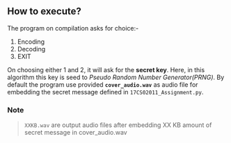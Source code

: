 ## How to execute?
The program on compilation asks for choice:-
1. Encoding 
2. Decoding
3. EXIT

On choosing either 1 and 2, it will ask for the __secret key__.  Here, in this algorithm this key is seed to *Pseudo Random Number Generator(PRNG)*.
By default the program use provided __`cover_audio.wav`__ as audio file for embedding the secret message defined in `17CS02011_Assignment.py`.
### Note
> `XXKB.wav` are output audio files after embedding XX KB amount of secret message in cover_audio.wav 
